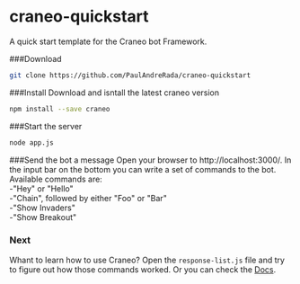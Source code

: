 # craneo-quickstart
A quick start template for the Craneo bot Framework.


###Download
```bash
git clone https://github.com/PaulAndreRada/craneo-quickstart
```

###Install
Download and isntall the latest craneo version

```bash
npm install --save craneo
```

###Start the server
```bash 
node app.js
```

###Send the bot a message
Open your browser to http://localhost:3000/.
In the input bar on the bottom you can write a set of commands to the bot. 
Available commands are: </br>
  -"Hey" or "Hello"</br>
  -"Chain", followed by either "Foo" or "Bar"</br>
  -"Show Invaders"</br>
  -"Show Breakout"</br>
  
### Next
Whant to learn how to use Craneo? 
Open the `response-list.js` file and try to figure out how those commands worked.
Or you can check the <a href="http://paulandrerada.github.io/craneo/">Docs</a>.
